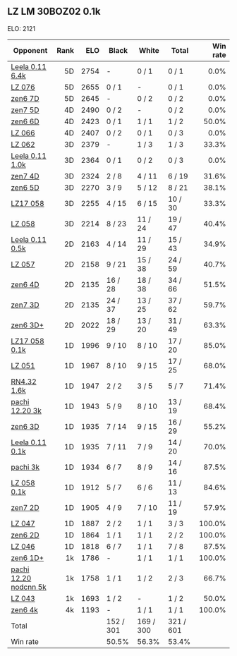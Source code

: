 ## LZ LM 30BOZ02 0.1k ##

ELO: 2121

Opponent | Rank | ELO | Black | White | Total | Win rate
---------|-----:|----:|-------|-------|-------|-------:
[Leela 0.11 6.4k](Leela%200.11%206.4k.md) | 5D | 2754 | - | 0 / 1 | 0 / 1 | 0.0%
[LZ 076](LZ%20076.md) | 5D | 2655 | 0 / 1 | - | 0 / 1 | 0.0%
[zen6 7D](zen6%207D.md) | 5D | 2645 | - | 0 / 2 | 0 / 2 | 0.0%
[zen7 5D](zen7%205D.md) | 4D | 2490 | 0 / 2 | - | 0 / 2 | 0.0%
[zen6 6D](zen6%206D.md) | 4D | 2423 | 0 / 1 | 1 / 1 | 1 / 2 | 50.0%
[LZ 066](LZ%20066.md) | 4D | 2407 | 0 / 2 | 0 / 1 | 0 / 3 | 0.0%
[LZ 062](LZ%20062.md) | 3D | 2379 | - | 1 / 3 | 1 / 3 | 33.3%
[Leela 0.11 1.0k](Leela%200.11%201.0k.md) | 3D | 2364 | 0 / 1 | 0 / 2 | 0 / 3 | 0.0%
[zen7 4D](zen7%204D.md) | 3D | 2324 | 2 / 8 | 4 / 11 | 6 / 19 | 31.6%
[zen6 5D](zen6%205D.md) | 3D | 2270 | 3 / 9 | 5 / 12 | 8 / 21 | 38.1%
[LZ17 058](LZ17%20058.md) | 3D | 2255 | 4 / 15 | 6 / 15 | 10 / 30 | 33.3%
[LZ 058](LZ%20058.md) | 3D | 2214 | 8 / 23 | 11 / 24 | 19 / 47 | 40.4%
[Leela 0.11 0.5k](Leela%200.11%200.5k.md) | 2D | 2163 | 4 / 14 | 11 / 29 | 15 / 43 | 34.9%
[LZ 057](LZ%20057.md) | 2D | 2158 | 9 / 21 | 15 / 38 | 24 / 59 | 40.7%
[zen6 4D](zen6%204D.md) | 2D | 2135 | 16 / 28 | 18 / 38 | 34 / 66 | 51.5%
[zen7 3D](zen7%203D.md) | 2D | 2135 | 24 / 37 | 13 / 25 | 37 / 62 | 59.7%
[zen6 3D+](zen6%203D+.md) | 2D | 2022 | 18 / 29 | 13 / 20 | 31 / 49 | 63.3%
[LZ17 058 0.1k](LZ17%20058%200.1k.md) | 1D | 1996 | 9 / 10 | 8 / 10 | 17 / 20 | 85.0%
[LZ 051](LZ%20051.md) | 1D | 1967 | 8 / 10 | 9 / 15 | 17 / 25 | 68.0%
[RN4.32 1.6k](RN4.32%201.6k.md) | 1D | 1947 | 2 / 2 | 3 / 5 | 5 / 7 | 71.4%
[pachi 12.20 3k](pachi%2012.20%203k.md) | 1D | 1943 | 5 / 9 | 8 / 10 | 13 / 19 | 68.4%
[zen6 3D](zen6%203D.md) | 1D | 1935 | 7 / 14 | 9 / 15 | 16 / 29 | 55.2%
[Leela 0.11 0.1k](Leela%200.11%200.1k.md) | 1D | 1935 | 7 / 11 | 7 / 9 | 14 / 20 | 70.0%
[pachi 3k](pachi%203k.md) | 1D | 1934 | 6 / 7 | 8 / 9 | 14 / 16 | 87.5%
[LZ 058 0.1k](LZ%20058%200.1k.md) | 1D | 1912 | 5 / 7 | 6 / 6 | 11 / 13 | 84.6%
[zen7 2D](zen7%202D.md) | 1D | 1905 | 4 / 9 | 7 / 10 | 11 / 19 | 57.9%
[LZ 047](LZ%20047.md) | 1D | 1887 | 2 / 2 | 1 / 1 | 3 / 3 | 100.0%
[zen6 2D](zen6%202D.md) | 1D | 1864 | 1 / 1 | 1 / 1 | 2 / 2 | 100.0%
[LZ 046](LZ%20046.md) | 1D | 1818 | 6 / 7 | 1 / 1 | 7 / 8 | 87.5%
[zen6 1D+](zen6%201D+.md) | 1k | 1786 | - | 1 / 1 | 1 / 1 | 100.0%
[pachi 12.20 nodcnn 5k](pachi%2012.20%20nodcnn%205k.md) | 1k | 1758 | 1 / 1 | 1 / 2 | 2 / 3 | 66.7%
[LZ 043](LZ%20043.md) | 1k | 1693 | 1 / 2 | - | 1 / 2 | 50.0%
[zen6 4k](zen6%204k.md) | 4k | 1193 | - | 1 / 1 | 1 / 1 | 100.0%
Total | | | 152 / 301 | 169 / 300 | 321 / 601 | 
Win rate| | | 50.5% | 56.3% | 53.4% | 
